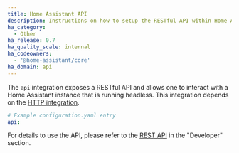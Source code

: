 ```yaml
---
title: Home Assistant API
description: Instructions on how to setup the RESTful API within Home Assistant.
ha_category:
  - Other
ha_release: 0.7
ha_quality_scale: internal
ha_codeowners:
  - '@home-assistant/core'
ha_domain: api
---
```


The `api` integration exposes a RESTful API and allows one to interact with a Home Assistant instance that is running headless. This integration depends on the [HTTP integration](/integrations/http/).

```yaml
# Example configuration.yaml entry
api:
```

For details to use the API, please refer to the [REST API](/developers/rest_api/) in the "Developer" section.

